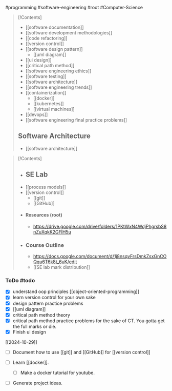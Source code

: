 #programming #software-engineering #root #Computer-Science 

>[!Contents]
>- [[software documentation]]
>- [[software development methodologies]]
>- [[code refactoring]]
>- [[version control]]
>- [[software design pattern]]
>	- [[uml diagram]]
>- [[ui design]]
>- [[critical path method]]
>- [[software engineering ethics]]
>- [[software testing]]
>- [[software architecture]]
>- [[software engineering trends]]
>- [[containerization]]
>	- [[docker]]
>	- [[kubernetes]]
>	- [[virtual machines]]
>- [[devops]]
>- [[software engineering final practice problems]]
> ## Software Architecture
> - [[software architecture]]





>[!Contents]
>- ## SE Lab
>- [[process models]]
>- [[version control]]
>	- [[git]]
>	- [[GitHub]]
>- ####  Resources (root)
>	- https://drive.google.com/drive/folders/1PKtWxN4WdjPhgrsbS8nZuXqkK2GFlH5u
>- ### Course Outline
>	- https://docs.google.com/document/d/1j8nsqvFrsDmkZsxGnCOQqu6T6k8t_6uK/edit
>	- [[SE lab mark distribution]]

### ToDo #todo 
- [x] understand oop principles [[object-oriented-programming]]
- [x] learn version control for your own sake
- [x] design pattern practice problems
- [x] [[uml diagram]]
- [x] critical path method theory
- [x] critical path method practice problems for the sake of CT. You gotta get the full marks or die.
- [x] Finish ui design

[[2024-10-29]]
- [ ] Document how to use [[git]] and [[GitHub]] for [[version control]]
- [ ] Learn [[docker]].
	- [ ] Make a docker tutorial for youtube.
- [ ] Generate project ideas.


